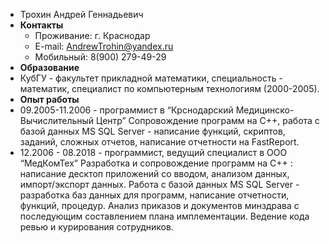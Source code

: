 - Трохин Андрей Геннадьевич
- **Контакты**
  - Проживание: г. Краснодар
  - E-mail: AndrewTrohin@yandex.ru
  - Мобильный: 8(900) 279-49-29
- **Образование**
 - КубГУ - факультет прикладной математики, специальность - математик, специалист по компьютерным технологиям (2000-2005).
- **Опыт работы**
 - 09.2005-11.2006 - программист в “Крснодарский Медицинско-Вычислительный Центр”
Сопровождение программ на C++, работа с базой данных MS SQL Server - написание функций, скриптов, заданий, сложных отчетов, написание отчетности на FastReport.
 - 12.2006 - 08.2018  - программист, ведущий специалист в ООО “МедКомТех”
Разработка и сопровождение программ на С++ : написание десктоп приложений со вводом, анализом данных, импорт/экспорт данных. Работа с базой данных MS SQL Server - разработка баз данных для программ, написание отчетности, функций, процедур.  Анализ приказов и документов минздрава с последующим составлением плана имплементации. Ведение кода ревью и курирования сотрудников.
